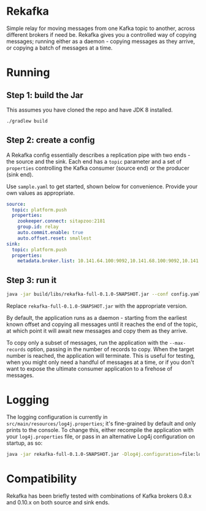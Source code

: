 Rekafka
===
Simple relay for moving messages from one Kafka topic to another, across different brokers if need be. Rekafka gives you a controlled way of copying messages; running either as a daemon - copying messages as they arrive, or copying a batch of messages at a time.

# Running

## Step 1: build the Jar
This assumes you have cloned the repo and have JDK 8 installed.
```sh
./gradlew build
```

## Step 2: create a config
A Rekafka config essentially describes a replication pipe with two ends - the source and the sink. Each end has a `topic` parameter and a set of `properties` controlling the Kafka consumer (source end) or the producer (sink end).

Use `sample.yaml` to get started, shown below for convenience. Provide your own values as appropriate.
```yaml
source:
  topic: platform.push
  properties:
    zookeeper.connect: sitapzoo:2181
    group.id: relay
    auto.commit.enable: true
    auto.offset.reset: smallest
sink:
  topic: platform.push
  properties:
    metadata.broker.list: 10.141.64.100:9092,10.141.68.100:9092,10.141.72.100:9092
```

## Step 3: run it
```sh
java -jar build/libs/rekafka-full-0.1.0-SNAPSHOT.jar --conf config.yaml
```

Replace `rekafka-full-0.1.0-SNAPSHOT.jar` with the appropriate version.

By default, the application runs as a daemon - starting from the earliest known offset and copying all messages until it reaches the end of the topic, at which point it will await new messages and copy them as they arrive.

To copy only a subset of messages, run the application with the `--max-records` option, passing in the number of records to copy. When the target number is reached, the application will terminate. This is useful for testing, when you might only need a handful of messages at a time, or if you don't want to expose the ultimate consumer application to a firehose of messages.

# Logging
The logging configuration is currently in `src/main/resources/log4j.properties`; it's fine-grained by default and only prints to the console. To change this, either recompile the application with your `log4j.properties` file, or pass in an alternative Log4j configuration on startup, as so:
```sh
java -jar rekafka-full-0.1.0-SNAPSHOT.jar -Dlog4j.configuration=file:log4j-custom.properties
```

# Compatibility
Rekafka has been briefly tested with combinations of Kafka brokers 0.8.x and 0.10.x on both source and sink ends.